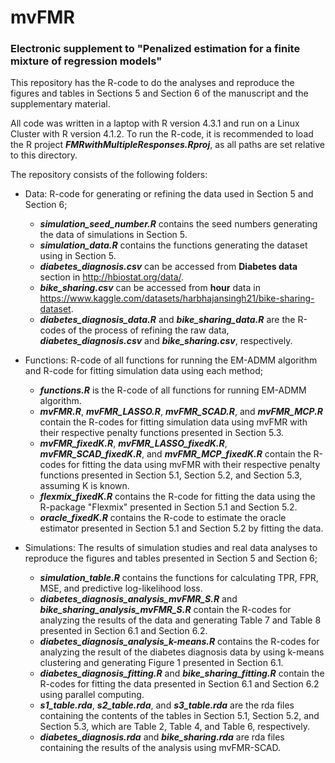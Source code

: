 # mvFMR

### Electronic supplement to "Penalized estimation for a finite mixture of regression models"


This repository has the R-code to do the analyses and reproduce the figures and tables in Sections 5 and Section 6 of the manuscript and the supplementary material.

All code was written in a laptop with R version 4.3.1 and run on a Linux Cluster with R version 4.1.2.
To run the R-code, it is recommended to load the R project ***FMRwithMultipleResponses.Rproj***, as all paths are set relative to this directory.

The repository consists of the following folders:

* Data: R-code for generating or refining the data used in Section 5 and Section 6;
  * ***simulation_seed_number.R*** contains the seed numbers generating the data of simulations in Section 5.
  * ***simulation_data.R*** contains the functions generating the dataset using in Section 5.
  * ***diabetes_diagnosis.csv*** can be accessed from **Diabetes data** section in <http://hbiostat.org/data/>.
  * ***bike_sharing.csv*** can be accessed from **hour** data in <https://www.kaggle.com/datasets/harbhajansingh21/bike-sharing-dataset>.
  * ***diabetes_diagnosis_data.R*** and ***bike_sharing_data.R*** are the R-codes of the process of refining the raw data, ***diabetes_diagnosis.csv*** and ***bike_sharing.csv***, respectively.
 
* Functions: R-code of all functions for running the EM-ADMM algorithm and R-code for fitting simulation data using each method;
  * ***functions.R*** is the R-code of all functions for running EM-ADMM algorithm.
  * ***mvFMR.R***, ***mvFMR_LASSO.R***, ***mvFMR_SCAD.R***, and ***mvFMR_MCP.R*** contain the R-codes for fitting simulation data using mvFMR with their respective penalty functions presented in Section 5.3.
  * ***mvFMR_fixedK.R***, ***mvFMR_LASSO_fixedK.R***, ***mvFMR_SCAD_fixedK.R***, and ***mvFMR_MCP_fixedK.R*** contain the R-codes for fitting the data using mvFMR with their respective penalty functions presented in Section 5.1, Section 5.2, and Section 5.3, assuming K is known.
  * ***flexmix_fixedK.R*** contains the R-code for fitting the data using the R-package "Flexmix" presented in Section 5.1 and Section 5.2.
  * ***oracle_fixedK.R*** contains the R-code to estimate the oracle estimator presented in Section 5.1 and Section 5.2 by fitting the data.

* Simulations: The results of simulation studies and real data analyses to reproduce the figures and tables presented in Section 5 and Section 6;
  * ***simulation_table.R*** contains the functions for calculating TPR, FPR, MSE, and predictive log-likelihood loss.
  * ***diabetes_diagnosis_analysis_mvFMR_S.R*** and ***bike_sharing_analysis_mvFMR_S.R*** contain the R-codes for analyzing the results of the data and generating Table 7 and Table 8 presented in Section 6.1 and Section 6.2.
  * ***diabetes_diagnosis_analysis_k-means.R*** contains the R-codes for analyzing the result of the diabetes diagnosis data by using k-means clustering and generating Figure 1 presented in Section 6.1.
  * ***diabetes_diagnosis_fitting.R*** and ***bike_sharing_fitting.R*** contain the R-codes for fitting the data presented in Section 6.1 and Section 6.2 using parallel computing.
  * ***s1_table.rda***, ***s2_table.rda***, and ***s3_table.rda*** are the rda files containing the contents of the tables in Section 5.1, Section 5.2, and Section 5.3, which are Table 2, Table 4, and Table 6, respectively.
  * ***diabetes_diagnosis.rda*** and ***bike_sharing.rda*** are rda files containing the results of the analysis using mvFMR-SCAD.

    
